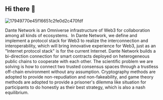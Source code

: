 ## Hi there 👋

<!--

**Here are some ideas to get you started:**

🙋‍♀️ A short introduction - what is your organization all about?
🌈 Contribution guidelines - how can the community get involved?
👩‍💻 Useful resources - where can the community find your docs? Is there anything else the community should know?
🍿 Fun facts - what does your team eat for breakfast?
🧙 Remember, you can do mighty things with the power of [Markdown](https://docs.github.com/github/writing-on-github/getting-started-with-writing-and-formatting-on-github/basic-writing-and-formatting-syntax)
-->

![17949770e45f16651c2fe0d2c470fdf](https://user-images.githubusercontent.com/83746881/188653641-604dfac8-87ef-4f9f-bef3-0a62d1c84404.png)

Dante Network is an Omniverse infrastructure of Web3 for collaboration among all kinds of ecosystems.  In Dante Network, we define and implement a protocol stack for Web3 to realize the interconnection and interoperability, which will bring innovative experience for Web3, just as an "Internet protocol stack" is for the current Internet. Dante Network builds a bi-direction connection for smart contracts deployed on heterogeneous public chains to cooperate with each other. The scientific problem we are solving is how to connect two trusted consensus spaces through a trustless off-chain environment without any assumption. Cryptography methods are adopted to provide non-repudiation and non-fakeability, and game theory methods are adopted to provide a prisoner's dilemma like situation for participants to do honestly as their best strategy, which is also a nash equilibrium.
